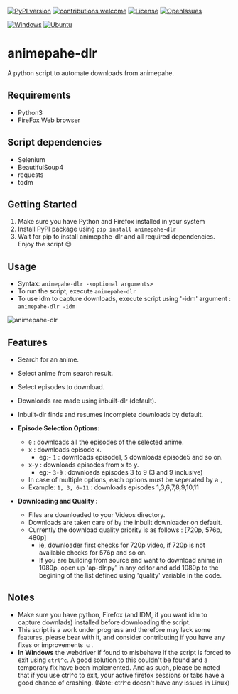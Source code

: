 <!-- Badges -->
[![PyPI version](https://badge.fury.io/py/animepahe-dlr.svg)](https://pypi.org/project/animepahe-dlr/)
[![contributions welcome](https://img.shields.io/badge/contributions-welcome-brightgreen.svg?style=flat)](https://github.com/ed-archer/animepahe-dlr/)
[![License](https://img.shields.io/github/license/ed-archer/animepahe-dlr?color=brightgreen)](https://github.com/ed-archer/animepahe-dlr/blob/main/license.md)
[![OpenIssues](https://img.shields.io/github/issues/ed-archer/animepahe-dlr?color=important)](https://github.com/ed-archer/animepahe-dlr/issues)
<!--LineBreak-->
[![Windows](https://img.shields.io/badge/Windows-white?style=flat-square&logo=windows&logoColor=blue)](https://github.com/ed-archer/animepahe-dlr/)
[![Ubuntu](https://img.shields.io/badge/Ubuntu-white?style=flat-square&logo=ubuntu&logoColor=E95420)](https://github.com/ed-archer/animepahe-dlr/)
<!-- Badges -->
# animepahe-dlr
A python script to automate downloads from animepahe.

## Requirements
- Python3
- FireFox Web browser

## Script dependencies
- Selenium
- BeautifulSoup4
- requests
- tqdm

## Getting Started
1. Make sure you have Python and Firefox installed in your system
2. Install PyPI package using `pip install animepahe-dlr`
3. Wait for pip to install animepahe-dlr and all required dependencies. Enjoy the script :blush:
## Usage
- Syntax: `animepahe-dlr -<optional arguments>`
- To run the script, execute `animepahe-dlr`
- To use idm to capture downloads, execute script using '-idm' argument : `animepahe-dlr -idm`

![animepahe-dlr](https://user-images.githubusercontent.com/56473062/120795797-922a3b80-c557-11eb-8328-26cfb39f4187.png)

## Features
- Search for an anime.
- Select anime from search result.
- Select episodes to download.
- Downloads are made using inbuilt-dlr (default).
- Inbuilt-dlr finds and resumes incomplete downloads by default.
- **Episode Selection Options:**
  - `0` : downloads all the episodes of the selected anime.
  - x : downloads episode x.
    - eg:- `1` : downloads episode1, `5` downloads episode5 and so on.
  - x-y : downloads episodes from x to y. 
    - eg:- `3-9` : downloads episodes 3 to 9 (3 and 9 inclusive)
  - In case of multiple options, each options must be seperated by a `,`
  - Example: `1, 3, 6-11` : downloads episodes 1,3,6,7,8,9,10,11
  
- **Downloading and Quality :**
  - Files are downloaded to your Videos directory.
  - Downloads are taken care of by the inbuilt downloader on default.
  - Currently the download quality priority is as follows : [720p, 576p, 480p]
    - ie, downloader first checks for 720p video, if 720p is not available checks for 576p and so on.
    - If you are building from source and want to download anime in 1080p, open up 'ap-dlr.py' in any editor and add 1080p to the begining of the list defined using 'quality' variable in the code. 

## Notes
- Make sure you have python, Firefox (and IDM, if you want idm to capture downlads) installed before downloading the script.
- This script is a work under progress and therefore may lack some features, please bear with it, and consider contributing if you have any fixes or improvements :relaxed:. 
- **In Windows** the webdriver if found to misbehave if the script is forced to exit using `ctrl^c`. A good solution to this couldn't be found and a temporary fix have been implemented. And as such, please be noted that if you use ctrl^c to exit, your active firefox sessions or tabs have a good chance of crashing. (Note: ctrl^c doesn't have any issues in Linux)
